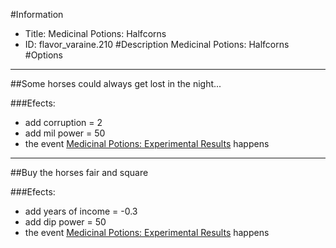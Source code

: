 #Information
 - Title: Medicinal Potions: Halfcorns
 - ID: flavor_varaine.210
#Description
Medicinal Potions: Halfcorns
#Options

___
##Some horses could always get lost in the night...

###Efects:<ul><li>add corruption = 2</li><li>add mil power = 50</li><li>the event [Medicinal Potions: Experimental Results](../events/medicinal_potions_experimental_results.md) happens</li></ul>

___
##Buy the horses fair and square

###Efects:<ul><li>add years of income = -0.3</li><li>add dip power = 50</li><li>the event [Medicinal Potions: Experimental Results](../events/medicinal_potions_experimental_results.md) happens</li></ul>
